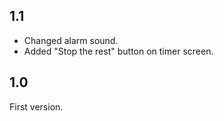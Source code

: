 ## 1.1
- Changed alarm sound.
- Added "Stop the rest" button on timer screen.

## 1.0
First version.
